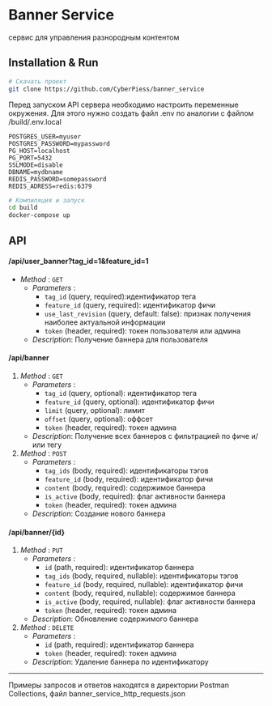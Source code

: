 # Banner Service
сервис для управления разнородным контентом

## Installation & Run
```bash
# Скачать проект
git clone https://github.com/CyberPiess/banner_service
```
Перед запуском API сервера необходимо настроить переменные окружения. Для этого нужно создать файл .env по аналогии с файлом /build/.env.local 
```
POSTGRES_USER=myuser
POSTGRES_PASSWORD=mypassword
PG_HOST=localhost
PG_PORT=5432
SSLMODE=disable
DBNAME=mydbname
REDIS_PASSWORD=somepassword
REDIS_ADRESS=redis:6379
```
```bash
# Компиляция и запуск
cd build
docker-compose up
```

## API

#### /api/user_banner?tag_id=1&feature_id=1
- *Method* : `GET`
    - *Parameters* :
      - `tag_id` (query, required):идентификатор тега
      - `feature_id` (query, required): идентификатор фичи
      - `use_last_revision` (query, default: false): признак получения наиболее актуальной информации
      - `token` (header, required): токен пользователя или админа
    - *Description*: Получение баннера для пользователя
  
#### /api/banner
1. *Method* : `GET`
    - *Parameters* :
      - `tag_id` (query, optional): идентификатор тега
      - `feature_id` (query, optional): идентификатор фичи
      - `limit` (query, optional): лимит
      - `offset` (query, optional): оффсет
      - `token` (header, required): токен админа
    - *Description*:  Получение всех баннеров c фильтрацией по фиче и/или тегу
2. *Method* : `POST`
    - *Parameters* :
      - `tag_ids` (body, required): идентификаторы тэгов
      - `feature_id` (body, required): идентификатор фичи
      - `content` (body, required): cодержимое баннера
      - `is_active` (body, required): флаг активности баннера
      - `token` (header, required): токен админа
    - *Description*:  Создание нового баннера

#### /api/banner/{id}
1. *Method* : `PUT`
    - *Parameters* :
      - `id` (path, required): идентификатор баннера
      - `tag_ids` (body, required, nullable): идентификаторы тэгов
      - `feature_id` (body, required, nullable): идентификатор фичи
      - `content` (body, required, nullable): cодержимое баннера
      - `is_active` (body, required, nullable): флаг активности баннера
      - `token` (header, required): токен админа
    - *Description*:  Обновление содержимого баннера
2. *Method* : `DELETE`
    - *Parameters* :
      - `id` (path, required): идентификатор баннера
      - `token` (header, required): токен админа
    - *Description*:  Удаление баннера по идентификатору

  ----
Примеры запросов и ответов находятся в директории Postman Collections, файл banner_service_http_requests.json
